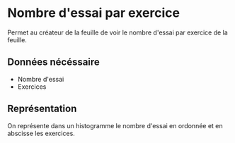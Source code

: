 # Nombre d'essai par exercice

Permet au créateur de la feuille de voir le nombre d'essai par exercice de la feuille.

## Données nécéssaire

* Nombre d'essai
* Exercices

## Représentation

On représente dans un histogramme le nombre d'essai en ordonnée et en abscisse les exercices.
<!--- 
Author : Jordan
Validator :
-->